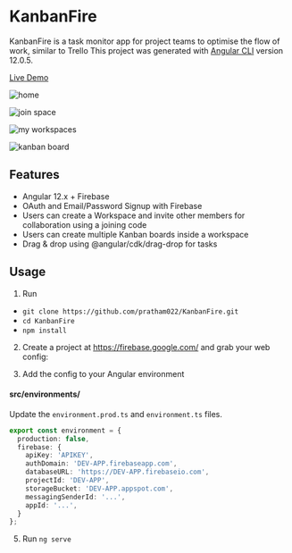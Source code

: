 # KanbanFire

KanbanFire is a task monitor app for project teams to optimise the flow of work, similar to Trello
This project was generated with [Angular CLI](https://github.com/angular/angular-cli) version 12.0.5.


[Live Demo](https://utility-app-343d6.web.app/register-user)

![home](https://firebasestorage.googleapis.com/v0/b/utility-app-343d6.appspot.com/o/home.png?alt=media&token=f2efa128-48bc-470e-be3a-c8d3e89934fe)

![join space](https://firebasestorage.googleapis.com/v0/b/utility-app-343d6.appspot.com/o/join_space.png?alt=media&token=0d3ddc7b-e9b0-44a1-a9b0-30a684ad0d36)

![my workspaces](https://firebasestorage.googleapis.com/v0/b/utility-app-343d6.appspot.com/o/joined_spaces.png?alt=media&token=44a3c783-99e6-472f-93b9-48c5dedd6dab)

![kanban board](https://firebasestorage.googleapis.com/v0/b/utility-app-343d6.appspot.com/o/kanban_board.png?alt=media&token=575682f6-a346-4626-9f6c-e14d3d47b244)

## Features

- Angular 12.x + Firebase
- OAuth and Email/Password Signup with Firebase
- Users can create a Workspace and invite other members for collaboration using a joining code
- Users can create multiple Kanban boards inside a workspace
- Drag & drop using @angular/cdk/drag-drop for tasks


## Usage

1.  Run

- `git clone https://github.com/pratham022/KanbanFire.git`
- `cd KanbanFire`
- `npm install`

2.  Create a project at https://firebase.google.com/ and grab your web config:

3.  Add the config to your Angular environment

#### src/environments/

Update the `environment.prod.ts` and `environment.ts` files. 

```typescript
export const environment = {
  production: false,
  firebase: {
    apiKey: 'APIKEY',
    authDomain: 'DEV-APP.firebaseapp.com',
    databaseURL: 'https://DEV-APP.firebaseio.com',
    projectId: 'DEV-APP',
    storageBucket: 'DEV-APP.appspot.com',
    messagingSenderId: '...',
    appId: '...',
  }
};
```


5.  Run `ng serve`

